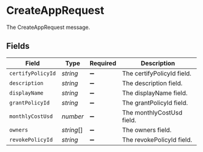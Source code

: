 # CreateAppRequest

The CreateAppRequest message.


## Fields

| Field                      | Type                       | Required                   | Description                |
| -------------------------- | -------------------------- | -------------------------- | -------------------------- |
| `certifyPolicyId`          | *string*                   | :heavy_minus_sign:         | The certifyPolicyId field. |
| `description`              | *string*                   | :heavy_minus_sign:         | The description field.     |
| `displayName`              | *string*                   | :heavy_minus_sign:         | The displayName field.     |
| `grantPolicyId`            | *string*                   | :heavy_minus_sign:         | The grantPolicyId field.   |
| `monthlyCostUsd`           | *number*                   | :heavy_minus_sign:         | The monthlyCostUsd field.  |
| `owners`                   | *string*[]                 | :heavy_minus_sign:         | The owners field.          |
| `revokePolicyId`           | *string*                   | :heavy_minus_sign:         | The revokePolicyId field.  |